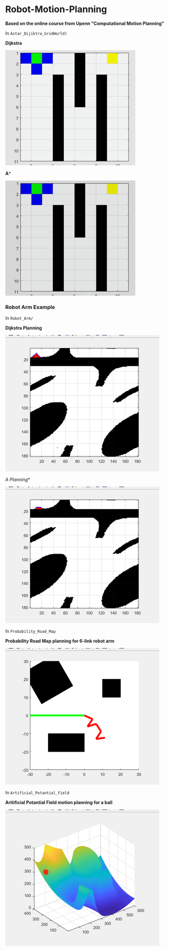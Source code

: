 # Robot-Motion-Planning
**Based on the online course from Upenn "Computational Motion Planning"**

In `Astar_Dijiktra_GridWorld)`  

**Dijkstra**

![Dijkstra Grid World Gif](Astar_Dijiktra_GridWorld/Dijkstra.gif)

**A***

![Astar Grid World Gif](Astar_Dijiktra_GridWorld/AStar.gif)

### Robot Arm Example

In `Robot_Arm/`

**Dijkstra Planning**

![Dijkstra Grid World Gif](Robot_Arm/DijkstraRobot.gif)  

**A* Planning**

![Astar Grid World Gif](Robot_Arm/AStarRobot.gif)

In `Probability_Road_Map`

**Probability Road Map planning for 6-link robot arm**

![PRM Gif](Probability_Road_Map/PRMRobot.gif)

In `Artificial_Potantial_Field`

**Aritificial Potantial Field motion planning for a ball**

![APF Gif](Artificial_Potantial_Field/ArtificialField.gif)